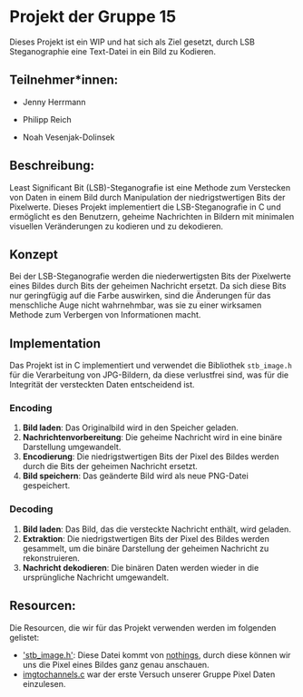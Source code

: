 # Projekt der Gruppe 15

Dieses Projekt ist ein WIP und hat sich als Ziel gesetzt, durch LSB Steganographie eine Text-Datei in ein Bild zu Kodieren.

## Teilnehmer*innen:

- Jenny Herrmann

- Philipp Reich 

- Noah Vesenjak-Dolinsek

## Beschreibung:

Least Significant Bit (LSB)-Steganografie ist eine Methode zum Verstecken von Daten in einem Bild durch Manipulation der niedrigstwertigen Bits der Pixelwerte. Dieses Projekt implementiert die LSB-Steganografie in C und ermöglicht es den Benutzern, geheime Nachrichten in Bildern mit minimalen visuellen Veränderungen zu kodieren und zu dekodieren.

## Konzept

Bei der LSB-Steganografie werden die niederwertigsten Bits der Pixelwerte eines Bildes durch Bits der geheimen Nachricht ersetzt. Da sich diese Bits nur geringfügig auf die Farbe auswirken, sind die Änderungen für das menschliche Auge nicht wahrnehmbar, was sie zu einer wirksamen Methode zum Verbergen von Informationen macht.

## Implementation

Das Projekt ist in C implementiert und verwendet die Bibliothek `stb_image.h` für die Verarbeitung von JPG-Bildern, da diese verlustfrei sind, was für die Integrität der versteckten Daten entscheidend ist.

### Encoding 

1. **Bild laden**: Das Originalbild wird in den Speicher geladen.
2. **Nachrichtenvorbereitung**: Die geheime Nachricht wird in eine binäre Darstellung umgewandelt.
3. **Encodierung**: Die niedrigstwertigen Bits der Pixel des Bildes werden durch die Bits der geheimen Nachricht ersetzt.
4. **Bild speichern**: Das geänderte Bild wird als neue PNG-Datei gespeichert.

### Decoding 

1. **Bild laden**: Das Bild, das die versteckte Nachricht enthält, wird geladen.
2. **Extraktion**: Die niedrigstwertigen Bits der Pixel des Bildes werden gesammelt, um die binäre Darstellung der geheimen Nachricht zu rekonstruieren.
3. **Nachricht dekodieren**: Die binären Daten werden wieder in die ursprüngliche Nachricht umgewandelt.


## Resourcen:

Die Resourcen, die wir für das Projekt verwenden werden im folgenden gelistet:

- ['stb_image.h'](https://github.com/nothings/stb): Diese Datei kommt von [nothings](https://twitter.com/nothings), durch diese können wir uns die Pixel eines Bildes ganz genau anschauen.
- [imgtochannels.c](NhVk-Workspace/imgtochannels.c) war der erste Versuch unserer Gruppe Pixel Daten einzulesen. 
